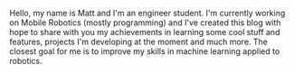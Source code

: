 Hello, my name is Matt and I'm an engineer student. I'm currently working on Mobile Robotics (mostly programming) and I've created this blog with hope to share with you my achievements in learning some cool stuff and features, projects I'm developing at the moment and much more. The closest goal for me is to improve my skills in machine learning applied to robotics.
